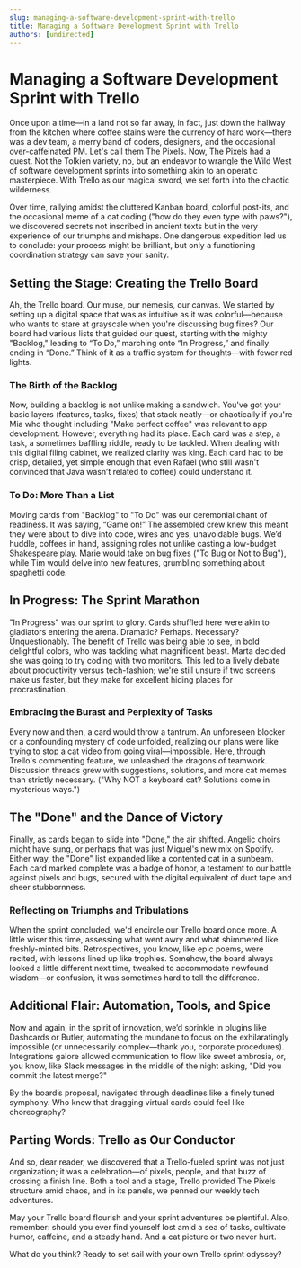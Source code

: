 ```yaml
---
slug: managing-a-software-development-sprint-with-trello
title: Managing a Software Development Sprint with Trello
authors: [undirected]
---
```



# Managing a Software Development Sprint with Trello

Once upon a time—in a land not so far away, in fact, just down the hallway from the kitchen where coffee stains were the currency of hard work—there was a dev team, a merry band of coders, designers, and the occasional over-caffeinated PM. Let's call them The Pixels. Now, The Pixels had a quest. Not the Tolkien variety, no, but an endeavor to wrangle the Wild West of software development sprints into something akin to an operatic masterpiece. With Trello as our magical sword, we set forth into the chaotic wilderness.

Over time, rallying amidst the cluttered Kanban board, colorful post-its, and the occasional meme of a cat coding ("how do they even type with paws?"), we discovered secrets not inscribed in ancient texts but in the very experience of our triumphs and mishaps. One dangerous expedition led us to conclude: your process might be brilliant, but only a functioning coordination strategy can save your sanity.

## Setting the Stage: Creating the Trello Board

Ah, the Trello board. Our muse, our nemesis, our canvas. We started by setting up a digital space that was as intuitive as it was colorful—because who wants to stare at grayscale when you're discussing bug fixes? Our board had various lists that guided our quest, starting with the mighty "Backlog," leading to “To Do,” marching onto “In Progress,” and finally ending in “Done.” Think of it as a traffic system for thoughts—with fewer red lights.

### The Birth of the Backlog

Now, building a backlog is not unlike making a sandwich. You've got your basic layers (features, tasks, fixes) that stack neatly—or chaotically if you're Mia who thought including "Make perfect coffee" was relevant to app development. However, everything had its place. Each card was a step, a task, a sometimes baffling riddle, ready to be tackled. When dealing with this digital filing cabinet, we realized clarity was king. Each card had to be crisp, detailed, yet simple enough that even Rafael (who still wasn't convinced that Java wasn’t related to coffee) could understand it. 

### To Do: More Than a List

Moving cards from "Backlog" to "To Do" was our ceremonial chant of readiness. It was saying, “Game on!” The assembled crew knew this meant they were about to dive into code, wires and yes, unavoidable bugs. We’d huddle, coffees in hand, assigning roles not unlike casting a low-budget Shakespeare play. Marie would take on bug fixes ("To Bug or Not to Bug"), while Tim would delve into new features, grumbling something about spaghetti code.

## In Progress: The Sprint Marathon

"In Progress" was our sprint to glory. Cards shuffled here were akin to gladiators entering the arena. Dramatic? Perhaps. Necessary? Unquestionably. The benefit of Trello was being able to see, in bold delightful colors, who was tackling what magnificent beast. Marta decided she was going to try coding with two monitors. This led to a lively debate about productivity versus tech-fashion; we're still unsure if two screens make us faster, but they make for excellent hiding places for procrastination.

### Embracing the Burast and Perplexity of Tasks

Every now and then, a card would throw a tantrum. An unforeseen blocker or a confounding mystery of code unfolded, realizing our plans were like trying to stop a cat video from going viral—impossible. Here, through Trello's commenting feature, we unleashed the dragons of teamwork. Discussion threads grew with suggestions, solutions, and more cat memes than strictly necessary. ("Why NOT a keyboard cat? Solutions come in mysterious ways.")

## The "Done" and the Dance of Victory

Finally, as cards began to slide into "Done," the air shifted. Angelic choirs might have sung, or perhaps that was just Miguel's new mix on Spotify. Either way, the "Done" list expanded like a contented cat in a sunbeam. Each card marked complete was a badge of honor, a testament to our battle against pixels and bugs, secured with the digital equivalent of duct tape and sheer stubbornness.

### Reflecting on Triumphs and Tribulations

When the sprint concluded, we'd encircle our Trello board once more. A little wiser this time, assessing what went awry and what shimmered like freshly-minted bits. Retrospectives, you know, like epic poems, were recited, with lessons lined up like trophies. Somehow, the board always looked a little different next time, tweaked to accommodate newfound wisdom—or confusion, it was sometimes hard to tell the difference.

## Additional Flair: Automation, Tools, and Spice

Now and again, in the spirit of innovation, we’d sprinkle in plugins like Dashcards or Butler, automating the mundane to focus on the exhilaratingly impossible (or unnecessarily complex—thank you, corporate procedures). Integrations galore allowed communication to flow like sweet ambrosia, or, you know, like Slack messages in the middle of the night asking, "Did you commit the latest merge?" 

By the board’s proposal, navigated through deadlines like a finely tuned symphony. Who knew that dragging virtual cards could feel like choreography?

## Parting Words: Trello as Our Conductor

And so, dear reader, we discovered that a Trello-fueled sprint was not just organization; it was a celebration—of pixels, people, and that buzz of crossing a finish line. Both a tool and a stage, Trello provided The Pixels structure amid chaos, and in its panels, we penned our weekly tech adventures.

May your Trello board flourish and your sprint adventures be plentiful. Also, remember: should you ever find yourself lost amid a sea of tasks, cultivate humor, caffeine, and a steady hand. And a cat picture or two never hurt.

What do you think? Ready to set sail with your own Trello sprint odyssey?